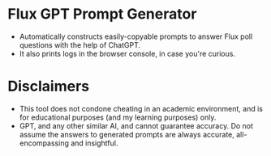 # Flux GPT Prompt Generator
- Automatically constructs easily-copyable prompts to answer Flux poll questions with the help of ChatGPT.
- It also prints logs in the browser console, in case you're curious.

# Disclaimers
- This tool does not condone cheating in an academic environment, and is for educational purposes (and my learning purposes) only.
- GPT, and any other similar AI, and cannot guarantee accuracy. Do not assume the answers to generated prompts are always accurate, all-encompassing and insightful.
